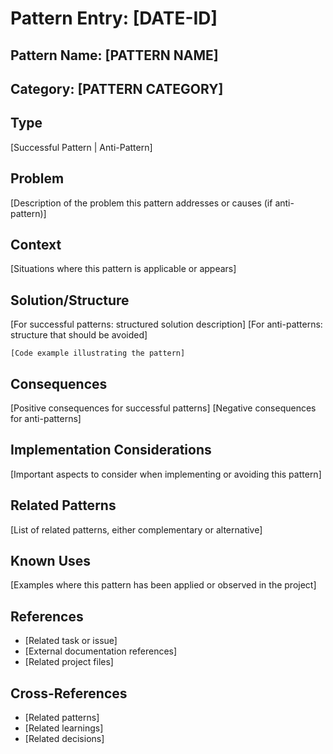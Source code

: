 # Pattern Entry: [DATE-ID]

## Pattern Name: [PATTERN NAME]

## Category: [PATTERN CATEGORY]

## Type
[Successful Pattern | Anti-Pattern]

## Problem
[Description of the problem this pattern addresses or causes (if anti-pattern)]

## Context
[Situations where this pattern is applicable or appears]

## Solution/Structure
[For successful patterns: structured solution description]
[For anti-patterns: structure that should be avoided]

```
[Code example illustrating the pattern]
```

## Consequences
[Positive consequences for successful patterns]
[Negative consequences for anti-patterns]

## Implementation Considerations
[Important aspects to consider when implementing or avoiding this pattern]

## Related Patterns
[List of related patterns, either complementary or alternative]

## Known Uses
[Examples where this pattern has been applied or observed in the project]

## References
- [Related task or issue]
- [External documentation references]
- [Related project files]

## Cross-References
- [Related patterns]
- [Related learnings]
- [Related decisions]
